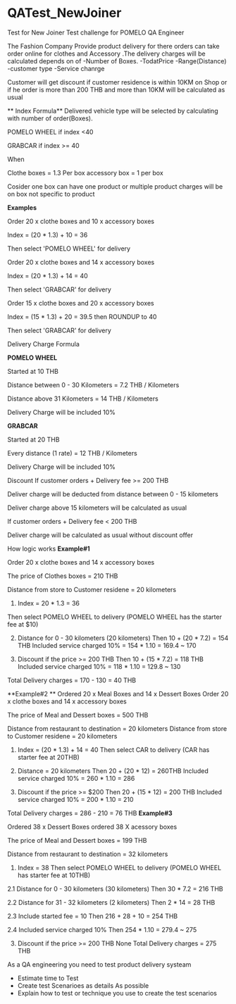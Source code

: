 # QATest_NewJoiner
Test for New Joiner 
Test challenge for POMELO QA Engineer


The Fashion Company Provide product delivery for there orders 
can take order online for clothes and Accessory .The delivery charges will be calculated depends on of 
-Number of Boxes.
-TodatPrice 
-Range(Distance)
-customer type
-Service chanrge

Customer will get discount if customer residence is within 10KM on 
Shop or if he order is more than 200 THB and more than 10KM will be calculated as usual

**
Index Formula**
Delivered vehicle type will be selected by calculating with number of order(Boxes).


POMELO WHEEL if index <40

GRABCAR if index >= 40

When


Clothe boxes = 1.3 Per box
accessory box = 1 per box

Cosider one box can have one product or multiple product charges will be on box not specific to product 

**Examples**


Order 20 x clothe boxes and 10 x accessory boxes

Index = (20 * 1.3) + 10 = 36

Then select 'POMELO WHEEL' for delivery


Order 20 x clothe boxes and 14 x accessory boxes

Index = (20 * 1.3) + 14 = 40

Then select 'GRABCAR' for delivery

Order 15 x clothe boxes and 20 x accessory boxes

Index = (15 * 1.3) + 20 = 39.5 then ROUNDUP to 40

Then select 'GRABCAR' for delivery

Delivery Charge Formula


**POMELO WHEEL**

Started at 10 THB

Distance between 0 - 30 Kilometers = 7.2 THB / Kilometers

Distance above 31 Kilometers = 14 THB / Kilometers

Delivery Charge will be included 10%


**GRABCAR**

Started at 20 THB

Every distance (1 rate) = 12 THB / Kilometers

Delivery Charge will be included 10%

Discount
If customer orders + Delivery fee >= 200 THB

Deliver charge will be deducted from distance between 0 - 15 kilometers

Deliver charge above 15 kilometers will be calculated as usual

If customer orders + Delivery fee < 200 THB

Deliver charge will be calculated as usual without discount offer


How logic works
**Example#1**

Order 20 x clothe boxes and 14 x accessory boxes

The price of Clothes boxes = 210 THB

Distance from store to Customer residene  = 20 kilometers

1. Index = 20 * 1.3 = 36

Then select POMELO WHEEL to delivery (POMELO WHEEL has the starter fee at $10)


2. Distance for 0 - 30 kilometers (20 kilometers)
Then 10 + (20 * 7.2) = 154 THB
Included service charged 10% = 154 * 1.10 = 169.4 ~ 170


3. Discount if the price >= 200 THB
Then 10 + (15 * 7.2) = 118 THB
Included service charged 10% = 118 * 1.10 = 129.8 ~ 130

Total Delivery charges = 170 - 130 = 40 THB

**Example#2
**
Ordered 20 x Meal Boxes and 14 x Dessert Boxes
Order 20 x clothe boxes and 14 x accessory boxes

The price of Meal and Dessert boxes = 500 THB

Distance from restaurant to destination = 20 kilometers
Distance from store to Customer residene  = 20 kilometers

1. Index = (20 * 1.3) + 14 = 40
Then select CAR to delivery (CAR has starter fee at 20THB)

2. Distance = 20 kilometers
Then 20 + (20 * 12) = 260THB
Included service charged 10% = 260 * 1.10 = 286

3. Discount if the price >= $200
Then 20 + (15 * 12) = 200 THB
Included service charged 10% = 200 * 1.10 = 210

Total Delivery charges = 286 - 210 = 76 THB
**Example#3**

Ordered 38 x Dessert Boxes
ordered 38 X acessory boxes

The price of Meal and Dessert boxes = 199 THB

Distance from restaurant to destination = 32 kilometers

1. Index = 38
Then select POMELO WHEEL to delivery (POMELO WHEEL has starter fee at 10THB)

2.1 Distance for 0 - 30 kilometers (30 kilometers)
Then 30 * 7.2 = 216 THB

2.2 Distance for 31 - 32 kilometers (2 kilometers)
Then 2 * 14 = 28 THB

2.3 Include started fee = 10
Then 216 + 28 + 10 = 254 THB

2.4 Included service charged 10% 
Then 254 * 1.10 = 279.4 ~ 275

3. Discount if the price >= 200 THB
None
Total Delivery charges = 275 THB

As a QA engineering you need to test product delivery systeam  
 - Estimate time to Test 
 - Create test Scenarioes as details As possible 
 - Explain how to test or technique you use to create the test scenarios
